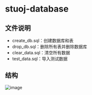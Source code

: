 # stuoj-database

## 文件说明

- create_db.sql：创建数据库和表
- drop_db.sql：删除所有表并删除数据库
- clear_data.sql：清空所有数据
- test_data.sql：导入测试数据

## 结构

![image](https://github.com/user-attachments/assets/a0fde827-d55c-4e2f-97e2-935fcc276456)
